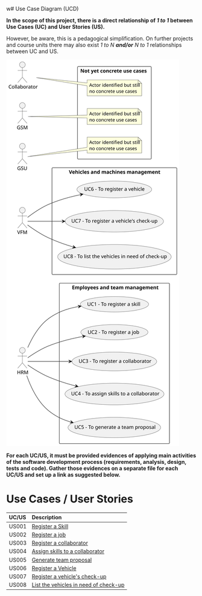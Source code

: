 w# Use Case Diagram (UCD)

**In the scope of this project, there is a direct relationship of _1 to 1_ between Use Cases (UC) and User Stories (US).**

However, be aware, this is a pedagogical simplification. On further projects and course units there may also exist _1 to N **and/or** N to 1_ relationships between UC and US.


![Use Case Diagram](svg/use-case-diagram.svg)

**For each UC/US, it must be provided evidences of applying main activities of the software development process (requirements, analysis, design, tests and code). Gather those evidences on a separate file for each UC/US and set up a link as suggested below.**

# Use Cases / User Stories

| UC/US | Description                                                    |                   
|:-|:---------------------------------------------------------------|
| US001 | [Register a Skill](../../us001/Readme.md)                      |
| US002 | [Register a job](../../us002/Readme.md)                        |
| US003 | [Register a collaborator](../../us003/Readme.md)               |
| US004 | [Assign skills to a collaborator](../../us004/Readme.md)       |
| US005 | [Generate team proposal](../../us005/Readme.md)                |                                                          |
| US006 | [Register a Vehicle](../../us006/Readme.md)                    |
| US007 | [Register a vehicle's check-up](../../us007/Readme.md)         |
| US008 | [List the vehicles in need of check-up](../../us008/Readme.md) |
